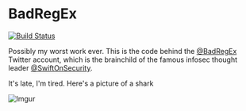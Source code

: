 BadRegEx
========

[![Build Status](https://secure.travis-ci.org/hnrysmth/badregex.png)](http://travis-ci.org/hnrysmth/badregex)

Possibly my worst work ever. This is the code behind the
[@BadRegEx](https://twitter.com/BadRegEx) Twitter account, which is the
brainchild of the famous infosec thought leader
[@SwiftOnSecurity](https://twitter.com/SwiftOnSecurity).

It's late, I'm tired. Here's a picture of a shark

![Imgur](http://i.imgur.com/1pOMljr.jpg)
